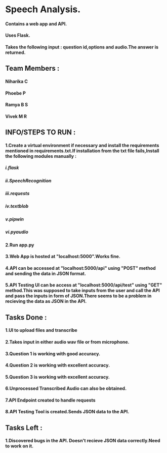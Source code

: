 # Speech Analysis.
#### Contains a web app and API.
#### Uses Flask.
#### Takes the following input : question id,options and audio.The answer is returned.

## Team Members : 
#### Niharika C
#### Phoebe P
#### Ramya B S 
#### Vivek M R


##  INFO/STEPS TO RUN :
#### 1.Create a virtual environment if necessary and install the requirements mentioned in requirements.txt.If installation from the txt file fails,Install the following modules manually :
##### i.flask
##### ii.SpeechRecognition
##### iii.requests
##### iv.textblob
##### v.pipwin
##### vi.pyaudio
#### 2.Run app.py
#### 3.Web App is hosted at "localhost:5000".Works fine.
#### 4.API can be accessed at "localhost:5000/api" using "POST" method and sending the data in JSON format.
#### 5.API Testing UI can be access at "localhost:5000/api/test" using "GET" method.This was supposed to take inputs from the user and call the API and pass the inputs in form of JSON.There seems to be a problem in recieving the data as JSON in the API.



## Tasks Done : 
#### 1.UI to upload files and transcribe
#### 2.Takes input in either audio wav file or from microphone.
#### 3.Question 1 is working with good accuracy.
#### 4.Question 2 is working with excellent accuracy.
#### 5.Question 3 is working with excellent accuracy.
#### 6.Unprocessed Transcribed Audio can also be obtained.
#### 7.API Endpoint created to handle requests
#### 8.API Testing Tool is created.Sends JSON data to the API.

## Tasks Left :
#### 1.Discovered bugs in the API. Doesn't recieve JSON data correctly.Need to work on it.
